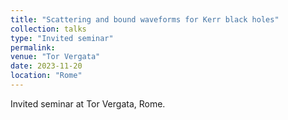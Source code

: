 ```yaml
---
title: "Scattering and bound waveforms for Kerr black holes"
collection: talks
type: "Invited seminar"
permalink:
venue: "Tor Vergata"
date: 2023-11-20
location: "Rome"
---
```


Invited seminar at Tor Vergata, Rome.
